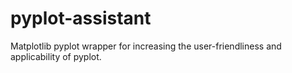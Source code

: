 # pyplot-assistant
Matplotlib pyplot wrapper for increasing the user-friendliness and applicability of pyplot.

